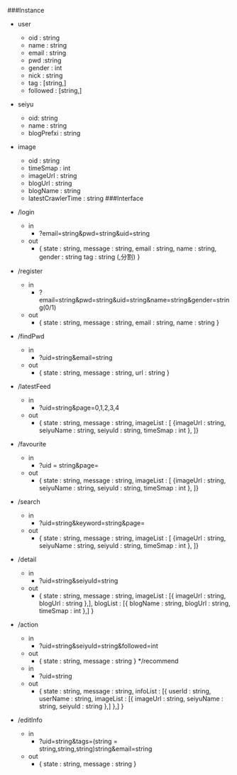###Instance
	
* user
	* oid : string
	* name : string
	* email : string
	* pwd :string
	* gender : int
	* nick : string
	* tag : [string,]
	* followed : [string,]
* seiyu
	* oid: string
	* name : string
	* blogPrefxi : string
* image
	* oid : string
	* timeSmap : int
	* imageUrl : string
	* blogUrl : string
	* blogName : string
	* latestCrawlerTime : string
###Interface
* /login
	* in 
		* ?email=string&pwd=string&uid=string
	* out
		* {
		state : string,
		message : string,
		email : string,
		name : string,
		gender : string
		tag : string (,分割)
			}

* /register
	* in
		* ?email=string&pwd=string&uid=string&name=string&gender=string(0/1)
	* out
		* {
		state : string,
		message : string,
		email : string,
		name : string
			}

* /findPwd
	* in
		* ?uid=string&email=string
	* out
		* {
		state : string,
		message : string,
		url : string
		}

* /latestFeed
	* in
		* ?uid=string&page=0,1,2,3,4
	* out
		* {
		state : string,
		message : string,
		imageList : [
		{imageUrl : string,
		seiyuName : string,
		seiyuId : string,
		timeSmap : int
		},
		]}

* /favourite
	* in
		* ?uid = string&page=
	* out
		* {
		state : string,
		message : string,
		imageList : [
		{imageUrl : string,
		seiyuName : string,
		seiyuId : string,
		timeSmap : int
		},
		]}

* /search
	* in
		* ?uid=string&keyword=string&page=
	* out
		* {
		state : string,
		message : string,
		imageList : [
		{imageUrl : string,
		seiyuName : string,
		seiyuId : string,
		timeSmap : int
		},
		]}

* /detail
	* in
		* ?uid=string&seiyuId=string
	* out
		* {
		state : string,
		message : string,
		imageList : [{
			imageUrl : string,
			blogUrl : string
		},],
		blogList : [{
			blogName : string,
			blogUrl : string,
			timeSmap : int
		},]
		}

* /action
	* in
		* ?uid=string&seiyuId=string&followed=int
	* out
		* {
			state : string,
			message : string
		}
*/recommend
	* in
		* ?uid=string
	* out
		* {
			state : string,
			message : string,
			infoList : [{
				userId : string,
				userName : string,
				imageList : [{
					imageUrl : string,
					seiyuName : string,
					seiyuId : string
				},]
			},]
		}
		
* /editInfo
	* in
		* ?uid=string&tags=(string = string,string,string)string&email=string
	* out
		* {
			state : string,
			message : string
		}
